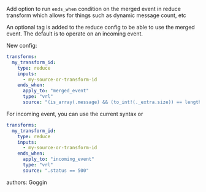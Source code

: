Add option to run `ends_when` condition on the merged event in reduce transform which allows for things such as dynamic message count, etc

An optional tag is added to the reduce config to be able to use the merged event.
The default is to operate on an incoming event.

New config:

```yaml
transforms:
  my_transform_id:
    type: reduce
    inputs:
      - my-source-or-transform-id
    ends_when:
      apply_to: "merged_event"
      type: "vrl"
      source: "(is_array(.message) && (to_int!(._extra.size)) == length!(.message)) || (is_string(.message) && to_int!(._extra.size) == 1)"
```

For incoming event, you can use the current syntax or

```yaml
transforms:
  my_transform_id:
    type: reduce
    inputs:
      - my-source-or-transform-id
    ends_when:
      apply_to: "incoming_event"
      type: "vrl"
      source: ".status == 500"
```

authors: Goggin
